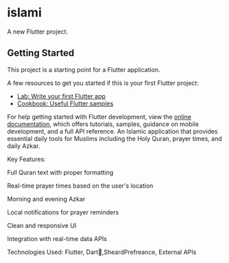 # islami

A new Flutter project.

## Getting Started

This project is a starting point for a Flutter application.

A few resources to get you started if this is your first Flutter project:

- [Lab: Write your first Flutter app](https://docs.flutter.dev/get-started/codelab)
- [Cookbook: Useful Flutter samples](https://docs.flutter.dev/cookbook)

For help getting started with Flutter development, view the
[online documentation](https://docs.flutter.dev/), which offers tutorials,
samples, guidance on mobile development, and a full API reference.
An Islamic application that provides essential daily tools for Muslims including the Holy Quran, prayer times, and daily Azkar.

Key Features:

Full Quran text with proper formatting

Real-time prayer times based on the user's location

Morning and evening Azkar

Local notifications for prayer reminders

Clean and responsive UI

Integration with real-time data APIs

Technologies Used: Flutter, Dart,ٍSheardPrefreance, External APIs
